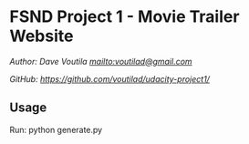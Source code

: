 FSND Project 1 - Movie Trailer Website
====================================================================

_Author: Dave Voutila <mailto:voutilad@gmail.com>_

_GitHub: <https://github.com/voutilad/udacity-project1/>_

## Usage
Run:
  python generate.py
